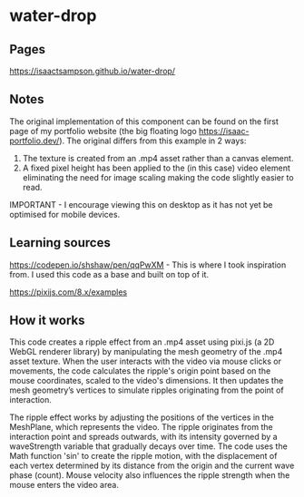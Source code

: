 # water-drop

## Pages
https://isaactsampson.github.io/water-drop/

## Notes
The original implementation of this component can be found on the first page of my portfolio website (the big floating logo https://isaac-portfolio.dev/). The original differs from this example in 2 ways: 

1. The texture is created from an .mp4 asset rather than a canvas element.
2. A fixed pixel height has been applied to the (in this case) video element eliminating the need for image scaling making the code slightly easier to read. 

IMPORTANT - I encourage viewing this on desktop as it has not yet be optimised for mobile devices.

## Learning sources
https://codepen.io/shshaw/pen/qqPwXM - This is where I took inspiration from. I used this code as a base and built on top of it.

https://pixijs.com/8.x/examples

## How it works
This code creates a ripple effect from an .mp4 asset using pixi.js (a 2D WebGL renderer library) by manipulating the mesh geometry of the .mp4 asset texture. When the user interacts with the video via mouse clicks or movements, the code calculates the ripple's origin point based on the mouse coordinates, scaled to the video's dimensions. It then updates the mesh geometry’s vertices to simulate ripples originating from the point of interaction.

The ripple effect works by adjusting the positions of the vertices in the MeshPlane, which represents the video. The ripple originates from the interaction point and spreads outwards, with its intensity governed by a waveStrength variable that gradually decays over time. The code uses the Math function 'sin' to create the ripple motion, with the displacement of each vertex determined by its distance from the origin and the current wave phase (count). Mouse velocity also influences the ripple strength when the mouse enters the video area.